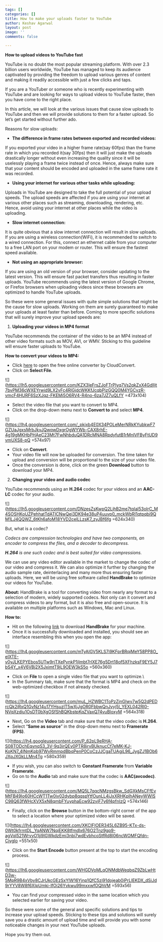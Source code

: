 ```yaml
---
tags: []
categories: []
title: How to make your uploads faster to YouTube
author: Keshav Agarwal
layout: post
image: ''
comments: false

---
```

**How to upload videos to YouTube fast**

YouTube is no doubt the most popular streaming platform. With over 2.3 billion users worldwide, YouTube has managed to keep its audience captivated by providing the freedom to upload various genres of content and making it readily accessible with just a few clicks and taps.

If you are a YouTuber or someone who is recently experimenting with YouTube and are looking for ways to upload videos to YouTube faster, then you have come to the right place.

In this article, we will look at the various issues that cause slow uploads to YouTube and then we will provide solutions to them for a faster upload. So let’s get started without further ado.

Reasons for slow uploads:

* **The difference in frame rates between exported and recorded videos:**

If you exported your video in a higher frame rate(say 60fps) than the frame rate in which you recorded it(say 30fps) then it will just make the uploads drastically longer without even increasing the quality since it will be uselessly playing a frame twice instead of once. Hence, always make sure that your content should be encoded and uploaded in the same frame rate it was recorded.

* **Using your internet for various other tasks while uploading:**

Uploads in YouTube are designed to take the full potential of your upload speeds. The upload speeds are affected if you are using your internet at various other places such as streaming, downloading, rendering, etc. Hence, avoid using your internet at other places while the video is uploading.

* **Slow internet connection:**

It is quite obvious that a slow internet connection will result in slow uploads. If you are using a wireless connection(WiFi), it is recommended to switch to a wired connection. For this, connect an ethernet cable from your computer to a free LAN port on your modem or router. This will ensure the fastest speed available.

* **Not using an appropriate browser:**

If you are using an old version of your browser, consider updating to the latest version. This will ensure fast packet transfers thus resulting in faster uploads. YouTube recommends using the latest version of Google Chrome, or Firefox browsers when uploading videos since these browsers are optimized to handle YouTube uploads.

So these were some general issues with quite simple solutions that might be the cause for slow uploads. Working on them are surely guaranteed to make your uploads at least faster than before. Coming to more specific solutions that will surely improve your upload speeds are:

1. **Uploading your videos in MP4 format**

YouTube recommends the container of the video to be an MP4 instead of other video formats such as MOV, AVI, or WMV. Sticking to this guideline will ensure faster uploads to YouTube.

**How to convert your videos to MP4:**

* Click [here](https://cloudconvert.com/mp4-converter) to open the free online converter by CloudConvert.
* Click on **Select File**.

![](https://lh5.googleusercontent.com/KZX3IeFrsZJoFTrPIyq7Vs2qkZxX4GdIljt7bvPM36cWXEYrwid9LX2vFc4RlGjdcWKKfJcqbPizGQQ0M4YGCvzR-vmcF4HURF6SzXJqz-FKEMi5O6RV4-R4no-6za7JZ7uQLfY =473x104)

* Select the video file that you want to convert to MP4.
* Click on the drop-down menu next to **Convert to** and select **MP4**.

![](https://lh4.googleusercontent.com/_pkjxb4E0X34POLeMerNRkKYubkwF7GZUaJgxsMrbJkvJQwqwDxgrOgWYWb-CAX8rhE-4g19gMKHbPHAeC23Mt7FwNhbduQA1DRcMNA8RpdyfutB1rMnlVFByFtUD9vmUXS8-pQ =574x97)

* Click on **Convert**.
* Your video file will now be uploaded for conversion. The time taken for upload and conversion will be proportional to the size of your video file.
* Once the conversion is done, click on the green **Download** button to download your MP4.

2. **Changing your video and audio codec**

YouTube recommends using an **H.264** codec for your videos and an **AAC-LC** codec for your audio.

![](https://lh5.googleusercontent.com/DNzesZsKwpQ2LjhB2me7tqIaI53oIrC_M4SOSHKoUZPehhatTdATlCNwQei3DK94e38uP4uuvp0_mckWbRI1qtpqbi9QM1LJ4QQWZ_6tKh6afoM18YVD2celLLzsK7_zyJBf6fg =624x340)

But, what is a codec?

_Codecs are compression technologies and have two components, an encoder to compress the files, and a decoder to decompress._

**_H.264_** _is one such codec and is best suited for video compressions._

We can use any video editor available in the market to change the codec of our video and compress it. We can also optimize it further by changing the audio sample rate, deinterlacing and many more thus ensuring faster uploads. Here, we will be using free software called **HandBrake** to optimize our videos for YouTube.

**About:** HandBrake is a tool for converting video from nearly any format to a selection of modern, widely supported codecs. Not only can it convert and compress videos to any format, but it is also free and open-source. It is available on multiple platforms such as Windows, Mac and Linux.

**How to:**

* Hit on the following [link](https://handbrake.fr/) to download **HandBrake** for your machine.
* Once it is successfully downloaded and installed, you should see an interface resembling this when you open the app:

![](https://lh4.googleusercontent.com/mTyAIGV5KLS7i9KFprBRqiMeY58PP8O_eIXTE-v0yJLKEPYEbos5UTw9rjTXePynkP1jImbt7rlXE76g5Drt18of5XFhzksF9EY5J7bS4Y_x4V6VBj2X5JximtT9jL9OEW3kS5o =560x360)

* Click on **File** to open a single video file that you want to optimize.\\
* In the Summary tab, make sure that the format is MP4 and check on the web-optimized checkbox if not already checked.

![](https://lh4.googleusercontent.com/muL_HZWBC1ToPzZinGIwv7w5Q2dPEDrcQk2iRxQ1GvNz14u17YHsuzIT5wXjJgOR0FbbwQnJvyj5l_YEXL042RI0-NVqXzdiu1OsDT0bXgOSfShBQKbstpKqZVaxQ74vuBloxyM =564x318)

* Next, Go on the **Video** tab and make sure that the video codec is **H.264**.
* Select “**Same as source**” in the drop-down menu next to **Framerate (FPS)**.

![](https://lh4.googleusercontent.com/P_62pL9eRHA-S08TODchEqvnqS3_3V-9q3irQEv0PTR8irvBUknucCf7eMK-KJ-KoKN7_4INmKpb97WvRmmpdBbqPenP0CoCzJJCgaTUAgjL96_JygZJ1BOb6JXpJXGkLLMn4Tg =580x359)

* If you wish, you can also switch to **Constant Framerate** from **Variable Framerate**.
* Go on to the **Audio** tab and make sure that the codec is **AAC(avcodec)**.

![](https://lh4.googleusercontent.com/MQ5L7qqcNMzgsBkw_SdGXkMsCFfEvMtFB49Io60HCcWT1Tw0iv02dybp8qqspYtfOunLL4jJxXRHKpIhANeyWWISC98Q63fWHcXVX5xN8qmbFYuyphaEcw92zvjF7y6f4pfnIzQ =574x146)

* Finally, click on the **Browse** button in the bottom-right corner of the app to select a location where your optimized video will be saved.

![](https://lh4.googleusercontent.com/XKCIFIOER345L6ZB95-KTx-ds-0Wt0kfrmtDL_YqANW7NqiEKK8tfmdIx676O2Tnz9gp9-agVqI521WrvvO1jj9IGWkdzEmi3nbi7wdEvbhcoStfRd8l06ncWOMFQfdn-Cjyglo =551x50)

* Click on the **Start Encode** button present at the top to start the encoding process.

![](https://lh6.googleusercontent.com/WHGDVoMLqONMdbWeqbqZ9ZbLwHtD3w-5MpR9B4xVby8CJrUkcGEzSxYlW16Yjnp1QfC5zj91dojeab0iPrLIEKDX_dSiJd9rYYV8W8f6XIpUmki-IfOi26Yvkwu99mxxwfOQhVM =593x56)

* You can find your compressed video in the same location which you selected earlier for saving your video.

So these were some of the general and specific solutions and tips to increase your upload speeds. Sticking to these tips and solutions will surely save you a drastic amount of upload time and will provide you with some noticeable changes in your next YouTube uploads.

Hope you try them out.